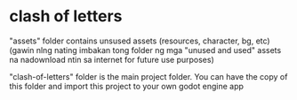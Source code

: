 # clash of letters

"assets" folder contains unsused assets (resources, character, bg, etc) (gawin nlng nating imbakan tong folder ng mga "unused and used" assets na nadownload ntin sa internet for future use purposes)
 
"clash-of-letters" folder is the main project folder. You can have the copy of this folder and import this project to your own godot engine app
